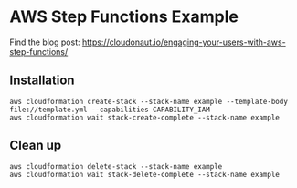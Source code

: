 # AWS Step Functions Example

Find the blog post: https://cloudonaut.io/engaging-your-users-with-aws-step-functions/

## Installation

```
aws cloudformation create-stack --stack-name example --template-body file://template.yml --capabilities CAPABILITY_IAM
aws cloudformation wait stack-create-complete --stack-name example
```

## Clean up

```
aws cloudformation delete-stack --stack-name example
aws cloudformation wait stack-delete-complete --stack-name example
```
